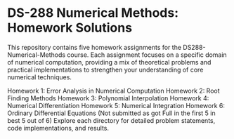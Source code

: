 # DS-288 Numerical Methods:  Homework Solutions

This repository contains five homework assignments for the DS288-Numerical-Methods course. Each assignment focuses on a specific domain of numerical computation, providing a mix of theoretical problems and practical implementations to strengthen your understanding of core numerical techniques.

Homework 1: Error Analysis in Numerical Computation
Homework 2: Root Finding Methods
Homework 3: Polynomial Interpolation
Homework 4: Numerical Differentiation
Homework 5: Numerical Integration
Homework 6: Ordinary Differential Equations (Not submitted as got Full in the first 5 in best 5 out of 6)
Explore each directory for detailed problem statements, code implementations, and results.
